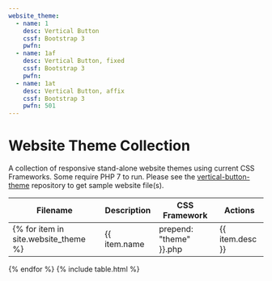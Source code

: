 ```yaml
---
website_theme:
  - name: 1
    desc: Vertical Button
    cssf: Bootstrap 3
    pwfn:
  - name: 1af
    desc: Vertical Button, fixed
    cssf: Bootstrap 3
    pwfn:
  - name: 1at
    desc: Vertical Button, affix
    cssf: Bootstrap 3
    pwfn: 501
---
```

# Website Theme Collection
A collection of responsive stand-alone website themes using current CSS Frameworks.  Some require PHP 7 to run.  Please see the [vertical-button-theme](https://github.com/emrickj/vertical-button-theme) repository to get sample website file(s).

| Filename | Description | CSS Framework | Actions |
| --- | --- | --- | --- |
{% for item in site.website_theme %} | {{ item.name | prepend: "theme" }}.php | {{ item.desc }} | {{ item.cssf }} | <a class="action" title="Download" href="{{ item.name | prepend: "theme" }}.php"><span class="download"></span></a> {% if item.pwfn != nil %} <a class="action" title="Preview" href="{{ site.preview_path | append: item.name }}.php?u={{ item.pwfn }}" target="_blank"><span class="preview"></span></a> <a class="action" title="Preview Mobile" href="{{ site.mobile_emulator_path }}{{ site.preview_path | append: item.name }}.php?u={{ item.pwfn }}" target="_blank"><span class="phone"></span></a> {% endif %} |
{% endfor %}
{% include table.html %}
